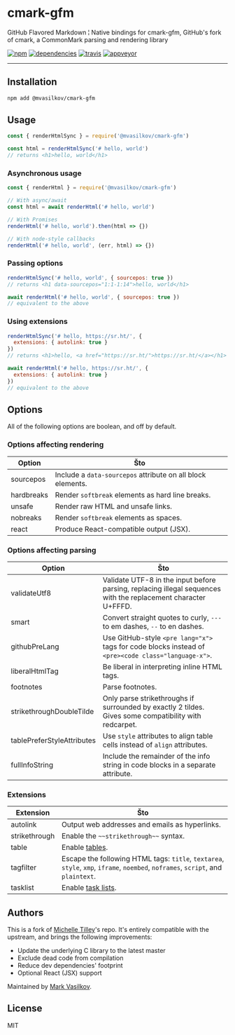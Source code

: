 cmark-gfm
===

GitHub Flavored Markdown ¦ Native bindings for cmark-gfm, GitHub's fork of cmark, a CommonMark parsing and rendering library

[![npm][npm-badge]][npm-url]
[![dependencies][dependencies-badge]][dependencies-url]
[![travis][travis-badge]][travis-url]
[![appveyor][appveyor-badge]][appveyor-url]

---

Installation
---

```sh
npm add @mvasilkov/cmark-gfm
```

Usage
---

```javascript
const { renderHtmlSync } = require('@mvasilkov/cmark-gfm')

const html = renderHtmlSync('# hello, world')
// returns <h1>hello, world</h1>
```

### Asynchronous usage

```javascript
const { renderHtml } = require('@mvasilkov/cmark-gfm')

// With async/await
const html = await renderHtml('# hello, world')

// With Promises
renderHtml('# hello, world').then(html => {})

// With node-style callbacks
renderHtml('# hello, world', (err, html) => {})
```

### Passing options

```javascript
renderHtmlSync('# hello, world', { sourcepos: true })
// returns <h1 data-sourcepos="1:1-1:14">hello, world</h1>

await renderHtml('# hello, world', { sourcepos: true })
// equivalent to the above
```

### Using extensions

```javascript
renderHtmlSync('# hello, https://sr.ht/', {
  extensions: { autolink: true }
})
// returns <h1>hello, <a href="https://sr.ht/">https://sr.ht/</a></h1>

await renderHtml('# hello, https://sr.ht/', {
  extensions: { autolink: true }
})
// equivalent to the above
```

Options
---

All of the following options are boolean, and off by default.

### Options affecting rendering

| Option | Što
| --- | ---
| sourcepos | Include a `data-sourcepos` attribute on all block elements.
| hardbreaks | Render `softbreak` elements as hard line breaks.
| unsafe | Render raw HTML and unsafe links.
| nobreaks | Render `softbreak` elements as spaces.
| react | Produce React-compatible output (JSX).

### Options affecting parsing

| Option | Što
| --- | ---
| validateUtf8 | Validate UTF-8 in the input before parsing, replacing illegal sequences with the replacement character U+FFFD.
| smart | Convert straight quotes to curly, `---` to em dashes, `--` to en dashes.
| githubPreLang | Use GitHub-style `<pre lang="x">` tags for code blocks instead of `<pre><code class="language-x">`.
| liberalHtmlTag | Be liberal in interpreting inline HTML tags.
| footnotes | Parse footnotes.
| strikethroughDoubleTilde | Only parse strikethroughs if surrounded by exactly 2 tildes. Gives some compatibility with redcarpet.
| tablePreferStyleAttributes | Use `style` attributes to align table cells instead of `align` attributes.
| fullInfoString | Include the remainder of the info string in code blocks in a separate attribute.

### Extensions

| Extension | Što
| --- | ---
| autolink | Output web addresses and emails as hyperlinks.
| strikethrough | Enable the `~~strikethrough~~` syntax.
| table | Enable [tables][tables].
| tagfilter | Escape the following HTML tags: `title`, `textarea`, `style`, `xmp`, `iframe`, `noembed`, `noframes`, `script`, and `plaintext`.
| tasklist | Enable [task lists][task-lists].

Authors
---

This is a fork of [Michelle Tilley][BinaryMuse]'s repo. It's entirely compatible with the upstream, and brings the following improvements:

* Update the underlying C library to the latest master
* Exclude dead code from compilation
* Reduce dev dependencies' footprint
* Optional React (JSX) support

Maintained by [Mark Vasilkov][mvasilkov].

License
---

MIT

[npm-badge]: https://img.shields.io/npm/v/@mvasilkov/cmark-gfm.svg?style=flat
[npm-url]: https://www.npmjs.com/package/@mvasilkov/cmark-gfm
[dependencies-badge]: https://img.shields.io/david/mvasilkov/cmark-gfm?style=flat
[dependencies-url]: https://www.npmjs.com/package/@mvasilkov/cmark-gfm?activeTab=dependencies
[travis-badge]: https://img.shields.io/travis/mvasilkov/cmark-gfm/@mvasilkov/cmark-gfm?style=flat
[travis-url]: https://travis-ci.org/github/mvasilkov/cmark-gfm
[appveyor-badge]: https://ci.appveyor.com/api/projects/status/2w02o0n3vpid13ho/branch/@mvasilkov/cmark-gfm?svg=true
[appveyor-url]: https://ci.appveyor.com/project/mvasilkov/cmark-gfm

[tables]: https://help.github.com/en/github/writing-on-github/organizing-information-with-tables
[task-lists]: https://github.blog/2014-04-28-task-lists-in-all-markdown-documents/

[BinaryMuse]: https://github.com/BinaryMuse
[mvasilkov]: https://github.com/mvasilkov
